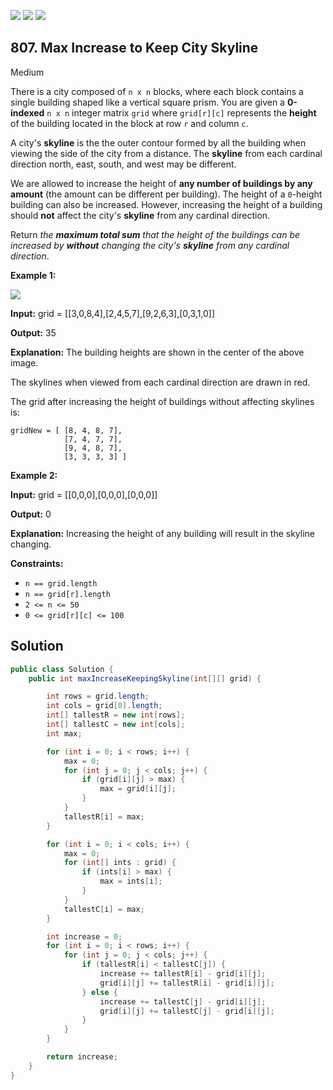 [![](https://img.shields.io/github/stars/javadev/LeetCode-in-Java?label=Stars&style=flat-square)](https://github.com/javadev/LeetCode-in-Java)
[![](https://img.shields.io/github/forks/javadev/LeetCode-in-Java?label=Fork%20me%20on%20GitHub%20&style=flat-square)](https://github.com/javadev/LeetCode-in-Java/fork)
[![](https://img.shields.io/badge/-LeetCode%20in%20Kotlin-blue?style=flat-square)](https://github.com/javadev/LeetCode-in-Kotlin)

## 807\. Max Increase to Keep City Skyline

Medium

There is a city composed of `n x n` blocks, where each block contains a single building shaped like a vertical square prism. You are given a **0-indexed** `n x n` integer matrix `grid` where `grid[r][c]` represents the **height** of the building located in the block at row `r` and column `c`.

A city's **skyline** is the the outer contour formed by all the building when viewing the side of the city from a distance. The **skyline** from each cardinal direction north, east, south, and west may be different.

We are allowed to increase the height of **any number of buildings by any amount** (the amount can be different per building). The height of a `0`\-height building can also be increased. However, increasing the height of a building should **not** affect the city's **skyline** from any cardinal direction.

Return _the **maximum total sum** that the height of the buildings can be increased by **without** changing the city's **skyline** from any cardinal direction_.

**Example 1:**

![](https://assets.leetcode.com/uploads/2021/06/21/807-ex1.png)

**Input:** grid = \[\[3,0,8,4],[2,4,5,7],[9,2,6,3],[0,3,1,0]]

**Output:** 35

**Explanation:** The building heights are shown in the center of the above image. 
    
The skylines when viewed from each cardinal direction are drawn in red. 

The grid after increasing the height of buildings without affecting skylines is: 
    
    gridNew = [ [8, 4, 8, 7], 
                [7, 4, 7, 7], 
                [9, 4, 8, 7],  
                [3, 3, 3, 3] ]

**Example 2:**

**Input:** grid = \[\[0,0,0],[0,0,0],[0,0,0]]

**Output:** 0

**Explanation:** Increasing the height of any building will result in the skyline changing.

**Constraints:**

*   `n == grid.length`
*   `n == grid[r].length`
*   `2 <= n <= 50`
*   `0 <= grid[r][c] <= 100`

## Solution

```java
public class Solution {
    public int maxIncreaseKeepingSkyline(int[][] grid) {

        int rows = grid.length;
        int cols = grid[0].length;
        int[] tallestR = new int[rows];
        int[] tallestC = new int[cols];
        int max;

        for (int i = 0; i < rows; i++) {
            max = 0;
            for (int j = 0; j < cols; j++) {
                if (grid[i][j] > max) {
                    max = grid[i][j];
                }
            }
            tallestR[i] = max;
        }

        for (int i = 0; i < cols; i++) {
            max = 0;
            for (int[] ints : grid) {
                if (ints[i] > max) {
                    max = ints[i];
                }
            }
            tallestC[i] = max;
        }

        int increase = 0;
        for (int i = 0; i < rows; i++) {
            for (int j = 0; j < cols; j++) {
                if (tallestR[i] < tallestC[j]) {
                    increase += tallestR[i] - grid[i][j];
                    grid[i][j] += tallestR[i] - grid[i][j];
                } else {
                    increase += tallestC[j] - grid[i][j];
                    grid[i][j] += tallestC[j] - grid[i][j];
                }
            }
        }

        return increase;
    }
}
```